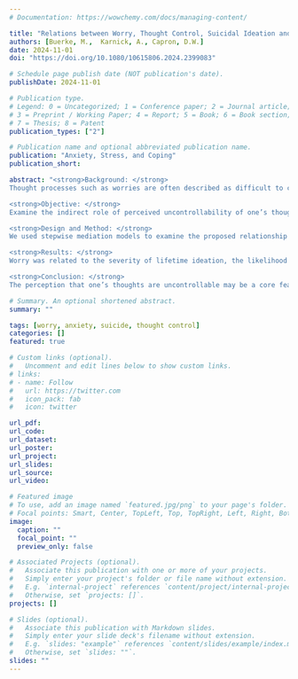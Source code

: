 ```yaml
---
# Documentation: https://wowchemy.com/docs/managing-content/

title: "Relations between Worry, Thought Control, Suicidal Ideation and Attempt History"
authors: [Buerke, M.,  Karnick, A., Capron, D.W.]
date: 2024-11-01
doi: "https://doi.org/10.1080/10615806.2024.2399083"

# Schedule page publish date (NOT publication's date).
publishDate: 2024-11-01

# Publication type.
# Legend: 0 = Uncategorized; 1 = Conference paper; 2 = Journal article;
# 3 = Preprint / Working Paper; 4 = Report; 5 = Book; 6 = Book section;
# 7 = Thesis; 8 = Patent
publication_types: ["2"]

# Publication name and optional abbreviated publication name.
publication: "Anxiety, Stress, and Coping"
publication_short:

abstract: "<strong>Background: </strong>
Thought processes such as worries are often described as difficult to control and predict suicidal thoughts and behaviors (STBs). Due to their uncontrollable nature, worries may lead to STBs as people attempt to escape their own internal thought processes.<br>

<strong>Objective: </strong>
Examine the indirect role of perceived uncontrollability of one’s thoughts in the relationship between worry and STBs.<br>

<strong>Design and Method: </strong>
We used stepwise mediation models to examine the proposed relationship in a sample of 145 undergraduates with lifetime suicidal ideation. STBs were categorized into (1) severity of lifetime suicidal ideation, (2) likelihood and (3) severity of recent suicidal ideation, and (4) lifetime suicide attempt. The likelihood and severity of recent ideation were separated due to the skewed nature of suicidal thoughts, with many people reporting zero ideation.<br>

<strong>Results: </strong>
Worry was related to the severity of lifetime ideation, the likelihood of reporting recent ideation, and the severity of recent ideation through lower levels of perceived ability to control one’s thoughts. Worry was not related to a lifetime suicide attempt.<br>

<strong>Conclusion: </strong>
The perception that one’s thoughts are uncontrollable may be a core feature of worry for the development and worsening of suicidal thinking. Interventions targeting internal perceptions of uncontrollability may be beneficial for suicidal ideation management."

# Summary. An optional shortened abstract.
summary: ""

tags: [worry, anxiety, suicide, thought control]
categories: []
featured: true

# Custom links (optional).
#   Uncomment and edit lines below to show custom links.
# links:
# - name: Follow
#   url: https://twitter.com
#   icon_pack: fab
#   icon: twitter

url_pdf: 
url_code:
url_dataset:
url_poster:
url_project:
url_slides:
url_source:
url_video:

# Featured image
# To use, add an image named `featured.jpg/png` to your page's folder. 
# Focal points: Smart, Center, TopLeft, Top, TopRight, Left, Right, BottomLeft, Bottom, BottomRight.
image:
  caption: ""
  focal_point: ""
  preview_only: false

# Associated Projects (optional).
#   Associate this publication with one or more of your projects.
#   Simply enter your project's folder or file name without extension.
#   E.g. `internal-project` references `content/project/internal-project/index.md`.
#   Otherwise, set `projects: []`.
projects: []

# Slides (optional).
#   Associate this publication with Markdown slides.
#   Simply enter your slide deck's filename without extension.
#   E.g. `slides: "example"` references `content/slides/example/index.md`.
#   Otherwise, set `slides: ""`.
slides: ""
---
```

